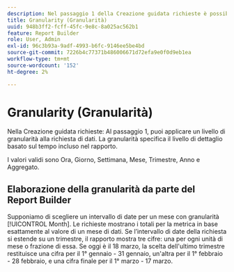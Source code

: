 ```yaml
---
description: Nel passaggio 1 della Creazione guidata richieste è possibile applicare un livello di granularità alla richiesta di dati. La granularità specifica il livello di dettaglio basato sul tempo incluso nel rapporto.
title: Granularity (Granularità)
uuid: 948b3ff2-fcff-45fc-9e8c-8a025ac562b1
feature: Report Builder
role: User, Admin
exl-id: 96c3b93a-9adf-4993-b6fc-9146ee5be4bd
source-git-commit: 7226b4c77371b486006671d72efa9e0f0d9eb1ea
workflow-type: tm+mt
source-wordcount: '152'
ht-degree: 2%

---
```


# Granularity (Granularità)

Nella Creazione guidata richieste: Al passaggio 1, puoi applicare un livello di granularità alla richiesta di dati. La granularità specifica il livello di dettaglio basato sul tempo incluso nel rapporto.

I valori validi sono Ora, Giorno, Settimana, Mese, Trimestre, Anno e Aggregato.

## Elaborazione della granularità da parte del Report Builder

Supponiamo di scegliere un intervallo di date per un mese con granularità [!UICONTROL Month]. Le richieste mostrano i totali per la metrica in base esattamente al valore di un mese di dati. Se l’intervallo di date della richiesta si estende su un trimestre, il rapporto mostra tre cifre: una per ogni unità di mese o frazione di essa. Se oggi è il 18 marzo, la scelta dell&#39;ultimo trimestre restituisce una cifra per il 1° gennaio - 31 gennaio, un&#39;altra per il 1° febbraio - 28 febbraio, e una cifra finale per il 1° marzo - 17 marzo.
